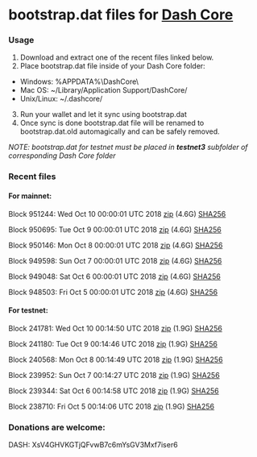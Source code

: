 # bootstrap.dat files for [Dash Core](https://www.dash.org)

### Usage

1. Download and extract one of the recent files linked below.
2. Place bootstrap.dat file inside of your Dash Core folder:
 - Windows: %APPDATA%\DashCore\
 - Mac OS: ~/Library/Application Support/DashCore/
 - Unix/Linux: ~/.dashcore/
3. Run your wallet and let it sync using bootstrap.dat
4. Once sync is done bootstrap.dat file will be renamed to bootstrap.dat.old automagically and can be safely removed.

_NOTE: bootstrap.dat for testnet must be placed in **testnet3** subfolder of corresponding Dash Core folder_

### Recent files

#### For mainnet:

Block 951244: Wed Oct 10 00:00:01 UTC 2018 [zip](https://dash-bootstrap.ams3.digitaloceanspaces.com/mainnet/2018-10-10/bootstrap.dat.zip) (4.6G) [SHA256](https://dash-bootstrap.ams3.digitaloceanspaces.com/mainnet/2018-10-10/sha256.txt)

Block 950695: Tue Oct  9 00:00:01 UTC 2018 [zip](https://dash-bootstrap.ams3.digitaloceanspaces.com/mainnet/2018-10-09/bootstrap.dat.zip) (4.6G) [SHA256](https://dash-bootstrap.ams3.digitaloceanspaces.com/mainnet/2018-10-09/sha256.txt)

Block 950146: Mon Oct  8 00:00:01 UTC 2018 [zip](https://dash-bootstrap.ams3.digitaloceanspaces.com/mainnet/2018-10-08/bootstrap.dat.zip) (4.6G) [SHA256](https://dash-bootstrap.ams3.digitaloceanspaces.com/mainnet/2018-10-08/sha256.txt)

Block 949598: Sun Oct  7 00:00:01 UTC 2018 [zip](https://dash-bootstrap.ams3.digitaloceanspaces.com/mainnet/2018-10-07/bootstrap.dat.zip) (4.6G) [SHA256](https://dash-bootstrap.ams3.digitaloceanspaces.com/mainnet/2018-10-07/sha256.txt)

Block 949048: Sat Oct  6 00:00:01 UTC 2018 [zip](https://dash-bootstrap.ams3.digitaloceanspaces.com/mainnet/2018-10-06/bootstrap.dat.zip) (4.6G) [SHA256](https://dash-bootstrap.ams3.digitaloceanspaces.com/mainnet/2018-10-06/sha256.txt)

Block 948503: Fri Oct  5 00:00:01 UTC 2018 [zip](https://dash-bootstrap.ams3.digitaloceanspaces.com/mainnet/2018-10-05/bootstrap.dat.zip) (4.6G) [SHA256](https://dash-bootstrap.ams3.digitaloceanspaces.com/mainnet/2018-10-05/sha256.txt)


#### For testnet:

Block 241781: Wed Oct 10 00:14:50 UTC 2018 [zip](https://dash-bootstrap.ams3.digitaloceanspaces.com/testnet/2018-10-10/bootstrap.dat.zip) (1.9G) [SHA256](https://dash-bootstrap.ams3.digitaloceanspaces.com/testnet/2018-10-10/sha256.txt)

Block 241180: Tue Oct  9 00:14:46 UTC 2018 [zip](https://dash-bootstrap.ams3.digitaloceanspaces.com/testnet/2018-10-09/bootstrap.dat.zip) (1.9G) [SHA256](https://dash-bootstrap.ams3.digitaloceanspaces.com/testnet/2018-10-09/sha256.txt)

Block 240568: Mon Oct  8 00:14:49 UTC 2018 [zip](https://dash-bootstrap.ams3.digitaloceanspaces.com/testnet/2018-10-08/bootstrap.dat.zip) (1.9G) [SHA256](https://dash-bootstrap.ams3.digitaloceanspaces.com/testnet/2018-10-08/sha256.txt)

Block 239952: Sun Oct  7 00:14:27 UTC 2018 [zip](https://dash-bootstrap.ams3.digitaloceanspaces.com/testnet/2018-10-07/bootstrap.dat.zip) (1.9G) [SHA256](https://dash-bootstrap.ams3.digitaloceanspaces.com/testnet/2018-10-07/sha256.txt)

Block 239344: Sat Oct  6 00:14:58 UTC 2018 [zip](https://dash-bootstrap.ams3.digitaloceanspaces.com/testnet/2018-10-06/bootstrap.dat.zip) (1.9G) [SHA256](https://dash-bootstrap.ams3.digitaloceanspaces.com/testnet/2018-10-06/sha256.txt)

Block 238710: Fri Oct  5 00:14:06 UTC 2018 [zip](https://dash-bootstrap.ams3.digitaloceanspaces.com/testnet/2018-10-05/bootstrap.dat.zip) (1.9G) [SHA256](https://dash-bootstrap.ams3.digitaloceanspaces.com/testnet/2018-10-05/sha256.txt)


### Donations are welcome:

DASH: XsV4GHVKGTjQFvwB7c6mYsGV3Mxf7iser6
